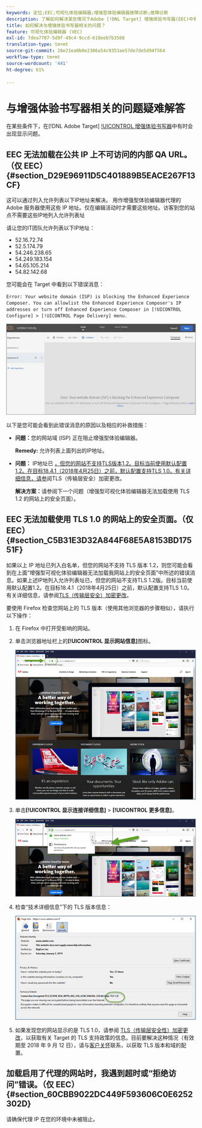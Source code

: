 ```yaml
---
keywords: 定位;EEC;可视化体验编辑器;增强型体验编辑器故障诊断;故障诊断
description: 了解如何解决某些情况下Adobe [!DNL Target] 增强体验书写器(EEC)中有时出现的问题。
title: 如何解决与增强体验书写器相关的问题？
feature: 可视化体验编辑器 (VEC)
exl-id: 7dea7707-5d9f-49c4-9ccd-618eeb7b3568
translation-type: tm+mt
source-git-commit: 28e21ea0b0e2306a54c9353ae57de7de5d94f564
workflow-type: tm+mt
source-wordcount: '441'
ht-degree: 61%

---
```


# 与增强体验书写器相关的问题疑难解答

在某些条件下，在[!DNL Adobe Target] [!UICONTROL 增强体验书写器](EEC)中有时会出现显示问题。

## EEC 无法加载在公共 IP 上不可访问的内部 QA URL。（仅 EEC）{#section_D29E96911D5C401889B5EACE267F13CF}

这可以通过列入允许列表以下IP地址来解决。 用作增强型体验编辑器代理的 Adobe 服务器使用这些 IP 地址。仅在编辑活动时才需要这些地址。访客到您的站点不需要这些IP地列入允许列表址

请让您的IT团队允许列表以下IP地址：

* 52.16.72.74
* 52.5.174.79
* 54.246.238.65
* 54.249.183.154
* 54.65.105.214
* 54.82.142.68

您可能会在 Target 中看到以下错误消息：

`Error: Your website domain (ISP) is blocking the Enhanced Experience Composer. You can allowlist the Enhanced Experience Composer's IP addresses or turn off Enhanced Experience Composer in [!UICONTROL Configure] > [!UICONTROL Page Delivery] menu.`

![](assets/EEC_error.png)

以下是您可能会看到此错误消息的原因以及相应的补救措施：

* **问题：**&#x200B;您的网站域 (ISP) 正在阻止增强型体验编辑器。

   **Remedy:** 允许列表上面列出的IP地址。

* **问题：** IP地址已 [，但您的网站不支持TLS版本1.2。目标当前使用默认配置1.2。在目标18.4.1（2018年4月25日）之前，默认配置支持TLS 1.0。有关详细信息，请参](/help/c-implementing-target/c-considerations-before-you-implement-target/tls-transport-layer-security-encryption.md#concept_CC1001E9D3AE4BABAF90B8311B0A6451)阅TLS（传输层安全）加密更改。

   **解决方案：**&#x200B;请参阅下一个问题（增强型可视化体验编辑器无法加载使用 TLS 1.2 的网站上的安全页面）。

## EEC 无法加载使用 TLS 1.0 的网站上的安全页面。（仅 EEC）{#section_C5B31E3D32A844F68E5A8153BD17551F}

如果以上 IP 地址已列入白名单，但您的网站不支持 TLS 版本 1.2，则您可能会看到在上面“增强型可视化体验编辑器无法加载我网站上的安全页面”中所述的错误消息。如果上述IP地列入允许列表址已，但您的网站不支持TLS 1.2版。目标当前使用默认配置1.2。在目标18.4.1（2018年4月25日）之前，默认配置支持TLS 1.0。有关详细信息，请参阅[TLS（传输层安全）加密更改](/help/c-implementing-target/c-considerations-before-you-implement-target/tls-transport-layer-security-encryption.md#concept_CC1001E9D3AE4BABAF90B8311B0A6451)。

要使用 Firefox 检查您网站上的 TLS 版本（使用其他浏览器的步骤相似），请执行以下操作：

1. 在 Firefox 中打开受影响的网站。
1. 单击浏览器地址栏上的&#x200B;**[!UICONTROL 显示网站信息]**&#x200B;图标。

   ![](assets/firefox_more_info.png)

1. 单击&#x200B;**[!UICONTROL 显示连接详细信息]** > **[!UICONTROL 更多信息]**。

   ![](assets/firefox_more_info_2.png)

1. 检查“技术详细信息”下的 TLS 版本信息：

   ![](assets/firefox_more_info_3.png)

1. 如果发现您的网站显示的是 TLS 1.0，请参阅 [TLS（传输层安全性）加密更改](/help/c-implementing-target/c-considerations-before-you-implement-target/tls-transport-layer-security-encryption.md#concept_CC1001E9D3AE4BABAF90B8311B0A6451)，以获取有关 Target 的 TLS 支持政策的信息。目前要解决这种情况（有效期至 2018 年 9 月 12 日），请与[客户关怀](/help/cmp-resources-and-contact-information.md#reference_ACA3391A00EF467B87930A450050077C)联系，以获取 TLS 版本和域的配置。

## 加载启用了代理的网站时，我遇到超时或“拒绝访问”错误。（仅 EEC）{#section_60CBB9022DC449F593606C0E6252302D}

请确保代理 IP 在您的环境中未被阻止。
